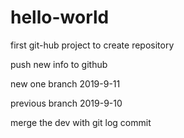 # hello-world
first git-hub project to create repository

push new info to github

new one branch  2019-9-11

previous branch 2019-9-10

merge the dev with git log commit

